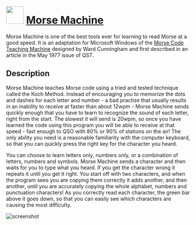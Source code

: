 ﻿# <img src="https://cdn.jsdelivr.net/gh/chtof/chocolatey-packages/manual/morse-machine/morse-machine.png" width="48" height="48"/> [Morse Machine](https://chocolatey.org/packages/morse-machine)

Morse Machine is one of the best tools ever for learning to read Morse at a good speed. It is an adaptation for Microsoft Windows of the [Morse Code Teaching Machine](http://c2.com/morse) designed by Ward Cunningham and first described in an article in the May 1977 issue of QST.

## Description
Morse Machine teaches Morse code using a tried and tested technique called the Koch Method. Instead of encouraging you to memorize the dots and dashes for each letter and number - a bad practise that usually results in an inability to receive at faster than about 12wpm - Morse Machine sends quickly enough that you have to learn to recognize the sound of each letter, right from the start. The slowest it will send is 20wpm, so once you have learned the code using this program you will be able to receive at that speed - fast enough to QSO with 80% or 90% of stations on the air! The only ability you need is a reasonable familiarity with the computer keyboard, so that you can quickly press the right key for the character you heard.

You can choose to learn letters only, numbers only, or a combination of letters, numbers and symbols. Morse Machine sends a character and then waits for you to type what you heard. If you get the character wrong it repeats it until you get it right. You start off with two characters, and when the program sees you are copying them correctly it adds another, and then another, until you are accurately copying the whole alphabet, numbers and punctuation characters! As you correctly read each character, the green bar above it goes down, so that you can easily see which characters are causing the most difficulty.

![screenshot](https://cdn.jsdelivr.net/gh/chtof/chocolatey-packages/manual/morse-machine/screenshot.png)
